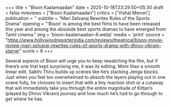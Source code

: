 +++
title = "Bison Kaalamaadan"
date = 2025-10-18T23:29:50+05:30
draft = false
mreviews = ["Bison Kaalamaadan"]
critics = ['Vishal Menon']
publication = ''
subtitle = "Mari Selvaraj Rewrites Rules of the Sports Drama"
opening = "'Bison' is among the best films to have been released this year and among the absolute best sports dramas to have emerged from Tamil cinema."
img = 'bison-kaalamaadan-6.webp'
media = 'print'
source = "https://www.hollywoodreporterindia.com/reviews/theatrical/bison-movie-review-mari-selvaraj-rewrites-rules-of-sports-drama-with-dhruv-vikram-starrer"
score = 8
+++

Several aspects of Bison will urge you to keep rewatching the film, but if there’s one that kept surprising me, it was its editing. More than a smooth linear edit, Sakthi Thiru builds up scenes like he’s stacking Jenga blocks. Just when you feel too overwhelmed to absorb the layers playing out in one scene fully, he chooses to insert that with a tiny reaction shot or a cutaway that will immediately take you through the entire magnitude of Kittan’s (played by Dhruv Vikram) journey and how much he’s had to go through to get where he has.

